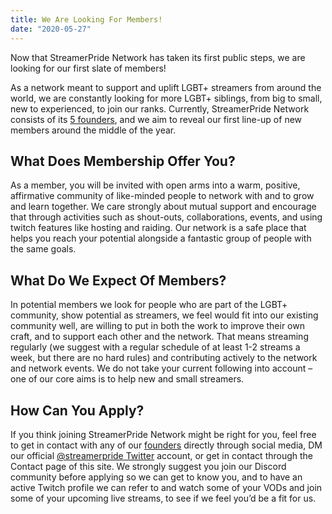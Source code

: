```yaml
---
title: We Are Looking For Members!
date: "2020-05-27"
---
```


Now that StreamerPride Network has taken its first public steps, we are looking for our first slate of members!

As a network meant to support and uplift LGBT+ streamers from around the world, we are constantly looking for more LGBT+ siblings, from big to small, new to experienced, to join our ranks. Currently, StreamerPride Network consists of its [5 founders](/members), and we aim to reveal our first line-up of new members around the middle of the year.

## What Does Membership Offer You?

As a member, you will be invited with open arms into a warm, positive, affirmative community of like-minded people to network with and to grow and learn together. We care strongly about mutual support and encourage that through activities such as shout-outs, collaborations, events, and using twitch features like hosting and raiding. Our network is a safe place that helps you reach your potential alongside a fantastic group of people with the same goals.

## What Do We Expect Of Members?

In potential members we look for people who are part of the LGBT+ community, show potential as streamers, we feel would fit into our existing community well, are willing to put in both the work to improve their own craft, and to support each other and the network. That means streaming regularly (we suggest with a regular schedule of at least 1-2 streams a week, but there are no hard rules) and contributing actively to the network and network events. We do not take your current following into account – one of our core aims is to help new and small streamers.

## How Can You Apply?

If you think joining StreamerPride Network might be right for you, feel free to get in contact with any of our [founders](/members) directly through social media, DM our official [@streamerpride Twitter](https://twitter.com/streamerpride) account, or get in contact through the Contact page of this site. We strongly suggest you join our Discord community before applying so we can get to know you, and to have an active Twitch profile we can refer to and watch some of your VODs and join some of your upcoming live streams, to see if we feel you’d be a fit for us.
